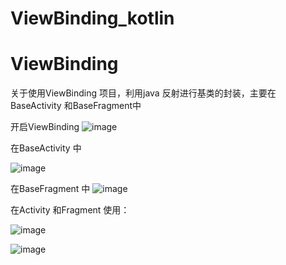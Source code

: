 # ViewBinding_kotlin
# ViewBinding

关于使用ViewBinding 项目，利用java 反射进行基类的封装，主要在BaseActivity 和BaseFragment中

开启ViewBinding
![image](https://user-images.githubusercontent.com/25949241/113827267-afd86000-97b5-11eb-80e1-a31fdeaaa812.png)


在BaseActivity 中

![image](https://user-images.githubusercontent.com/25949241/113664434-505b5100-96de-11eb-9717-96ef7bda754f.png)


在BaseFragment 中
![image](https://user-images.githubusercontent.com/25949241/113664485-65d07b00-96de-11eb-872e-5ae9310639f6.png)


在Activity 和Fragment 使用：

![image](https://user-images.githubusercontent.com/25949241/113664668-bcd65000-96de-11eb-9c71-ebe68fd39c1f.png)


![image](https://user-images.githubusercontent.com/25949241/113664680-c52e8b00-96de-11eb-851b-e626ccc375aa.png)
